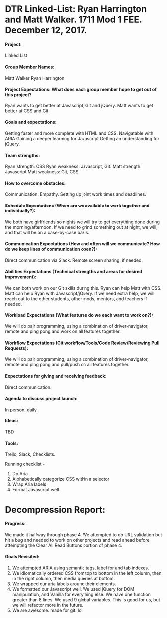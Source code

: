 # DTR Linked-List: Ryan Harrington and Matt Walker. 1711 Mod 1 FEE. December 12, 2017.

#### Project:
Linked List

#### Group Member Names:
Matt Walker
Ryan Harrington

#### Project Expectations: What does each group member hope to get out of this project?
Ryan wants to get better at Javascript, Git and jQuery.
Matt wants to get better at CSS and Git. 

#### Goals and expectations:
Getting faster and more complete with HTML and CSS.
Navigatable with ARIA
Gaining a deeper learning for Javascript
Getting an understanding for jQuery. 

#### Team strengths:
Ryan strength: CSS
Ryan weakness: Javascript, Git.
Matt strength: Javascript
Matt weakness: Git, CSS. 

#### How to overcome obstacles:
Communication. Empathy. Setting up joint work times and deadlines.

#### Schedule Expectations (When are we available to work together and individually?):
We both have girlfriends so nights we will try to get everything done during the morning/afternoon.
If we need to grind something out at night, we will, and that will be on a case-by-case basis. 

#### Communication Expectations (How and often will we communicate? How do we keep lines of communication open?):
Direct communication via Slack.
Remote screen sharing, if needed. 

#### Abilities Expectations (Technical strengths and areas for desired improvement):
We can both work on our Git skills during this. Ryan can help Matt with CSS. Matt can help Ryan with Javascript/jQuery. If we need extra help, we will reach out to the other students, other mods, mentors, and teachers if needed.

#### Workload Expectations (What features do we each want to work on?):
We will do pair programming, using a combination of driver-navigator, remote and ping pong and work on all features together. 

#### Workflow Expectations (Git workflow/Tools/Code Review/Reviewing Pull Requests):
We will do pair programming, using a combination of driver-navigator, remote and ping pong and pull/push on all features together. 

#### Expectations for giving and receiving feedback:
Direct communication. 

#### Agenda to discuss project launch:
In person, daily. 

#### Ideas:
TBD

#### Tools:
Trello, Slack, Checklists.

Running checklist -

1. Do Aria
2. Alphabetically categorize CSS within a selector
3. Wrap Aria labels
4. Format Javascript well.

# Decompression Report: 

#### Progress:

We made it halfway through phase 4. We attempted to do URL validation but hit a bug and needed to work on other projects and read ahead before attempting the Clear All Read Buttons portion of phase 4. 

#### Goals Revisited:

1. We attempted ARIA using semantic tags, label for and tab indexes. 
2. We idiomatically ordered CSS from top to bottom in the left column, then in the right column, then media queries at bottom. 
3. We wrapped our aria labels around their elements. 
4. We formatted our Javascript well. We used jQuery for DOM manipulation, and Vanilla for everything else. We have one function greater than 8 lines. We used 9 global variables. This is good for us, but we will refactor more in the future.
5. We are awesome. made for git. lol


